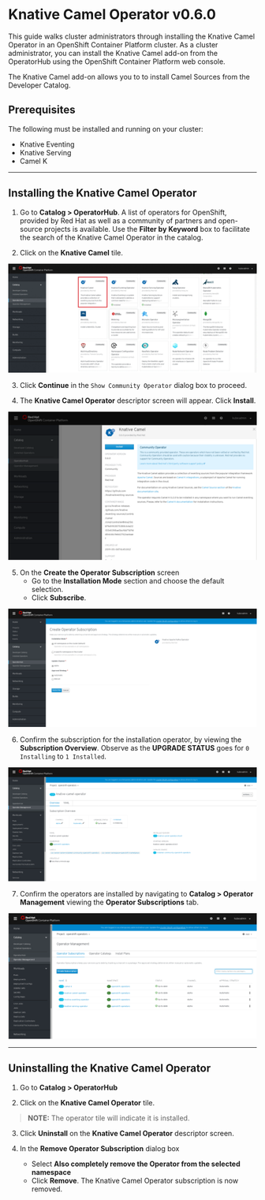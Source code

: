 # Knative Camel Operator v0.6.0

This guide walks cluster administrators through installing the Knative Camel Operator in an OpenShift Container Platform cluster. As a cluster administrator, you can install the Knative Camel add-on from the OperatorHub using the OpenShift Container Platform web console. 

The Knative Camel add-on allows you to to install Camel Sources from the Developer Catalog.

## Prerequisites

The following must be installed and running on your cluster:
* Knative Eventing
* Knative Serving
* Camel K


------
## Installing the Knative Camel Operator

1. Go to **Catalog > OperatorHub**. A list of operators for OpenShift, provided by Red Hat as well as a community of partners and open-source projects is available. Use the **Filter by Keyword** box to facilitate the search of the Knative Camel Operator in the catalog.  

2. Click on the **Knative Camel** tile.

![KACO Tile](/images/camel-tile-highlighted.png)

3. Click **Continue** in the `Show Community Operator` dialog box to proceed. 

4. The **Knative Camel Operator** descriptor screen will appear. Click **Install**.

![KACO Install](/images/camel-install.png)

5. On the **Create the Operator Subscription** screen
    - Go to the **Installation Mode** section and choose the default selection. 
    - Click  **Subscribe**.

![KACO Default](/images/kafka-default.png)

6. Confirm the subscription for the installation operator, by viewing the **Subscription Overview**. Observe as the **UPGRADE STATUS** goes for `0 Installing` to `1 Installed`.

![KACO Subscribe](/images/camel-subscription-installed.png)

7. Confirm the operators are installed by navigating to **Catalog > Operator Management** viewing the **Operator Subscriptions** tab.

![KACO Subscriptions](/images/camel-operator-subscriptions.png)



------
## Uninstalling the Knative Camel Operator 

1. Go to **Catalog > OperatorHub** 

2. Click on the **Knative Camel Operator** tile.

> **NOTE:** The operator tile will indicate it is installed.
 
3. Click **Uninstall** on the **Knative Camel Operator** descriptor screen.

4. In the **Remove Operator Subscription** dialog box
    - Select **Also completely remove the Operator from the selected namespace**
    - Click **Remove**. The Knative Camel Operator subscription is now removed.

